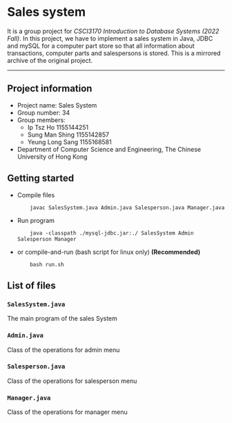 Sales system
===

It is a group project for *CSCI3170 Introduction to Database Systems (2022 Fall)*.
In this project, we have to implement a sales system in Java, JDBC and mySQL for a computer part store so that all information about
transactions, computer parts and salespersons is stored.
This is a mirrored archive of the original project.

---

## Project information
- Project name: Sales System
- Group number: 34
- Group members:
    - Ip Tsz Ho 1155144251
    - Sung Man Shing 1155142857
    - Yeung Long Sang 1155168581
- Department of Computer Science and Engineering, The Chinese University of Hong Kong

## Getting started
- Compile files
    ```
        javac SalesSystem.java Admin.java Salesperson.java Manager.java
    ```
- Run program
    ```
        java -classpath ./mysql-jdbc.jar:./ SalesSystem Admin Salesperson Manager
    ```
- or compile-and-run (bash script for linux only) **(Recommended)**
    ``` 
        bash run.sh
    ```

## List of files
### `SalesSystem.java`
The main program of the sales System
### `Admin.java`
Class of the operations for admin menu
### `Salesperson.java`
Class of the operations for salesperson menu
### `Manager.java`
Class of the operations for manager menu